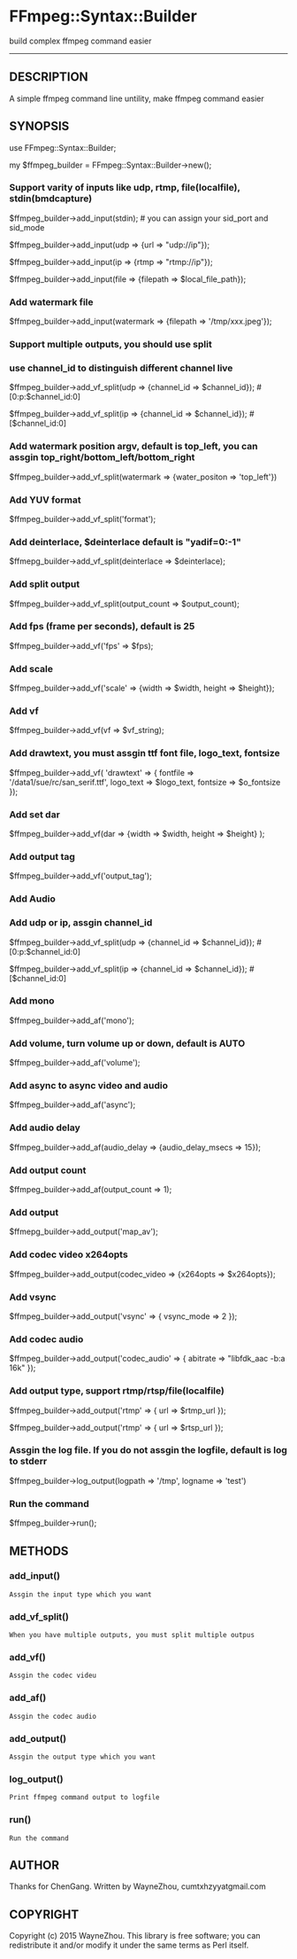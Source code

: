 # FFmpeg::Syntax::Builder 

build complex ffmpeg command easier


-------------------

## DESCRIPTION

A simple ffmpeg command line untility, make ffmpeg command easier

## SYNOPSIS

  use FFmpeg::Syntax::Builder;
  
  my $ffmpeg_builder = FFmpeg::Syntax::Builder->new();

### Support varity of inputs like udp, rtmp, file(localfile), stdin(bmdcapture)

  $ffmpeg_builder->add_input(stdin); # you can assign your sid_port and sid_mode

  $ffmpeg_builder->add_input(udp   => {url  => "udp://ip"});

  $ffmpeg_builder->add_input(ip    => {rtmp => "rtmp://ip"});

  $ffmpeg_builder->add_input(file  => {filepath => $local_file_path});

### Add watermark file
  
  $ffmpeg_builder->add_input(watermark  => {filepath => '/tmp/xxx.jpeg'});

### Support multiple outputs, you should use split 

### use channel_id to distinguish different channel live

  $ffmpeg_builder->add_vf_split(udp => {channel_id => $channel_id}); # [0:p:$channel_id:0]

  $ffmpeg_builder->add_vf_split(ip  => {channel_id => $channel_id}); # [$channel_id:0]

### Add watermark position argv, default is top_left, you can assgin top_right/bottom_left/bottom_right

  $ffmpeg_builder->add_vf_split(watermark => {water_positon => 'top_left'})

### Add YUV format

  $ffmpeg_builder->add_vf_split('format');

### Add deinterlace, $deinterlace default is "yadif=0:-1"

  $ffmepg_builder->add_vf_split(deinterlace => $deinterlace);

### Add split output 

  $ffmpeg_builder->add_vf_split(output_count => $output_count);

### Add fps (frame per seconds), default is 25

  $ffmpeg_builder->add_vf('fps' => $fps);

### Add scale 

  $ffmpeg_builder->add_vf('scale' => {width => $width, height => $height});

### Add vf 

  $ffmpeg_builder->add_vf(vf => $vf_string);

### Add drawtext, you must assgin ttf font file, logo_text, fontsize 

  $ffmpeg_builder->add_vf( 'drawtext' => {
								fontfile  => '/data1/sue/rc/san_serif.ttf',
				  				logo_text => $logo_text,
				  				fontsize  => $o_fontsize });

### Add set dar

  $ffmpeg_builder->add_vf(dar => {width => $width, height => $height} );
  
### Add output tag

  $ffmpeg_builder->add_vf('output_tag');

### Add Audio

### Add udp or ip, assgin channel_id

  $ffmpeg_builder->add_vf_split(udp => {channel_id => $channel_id}); # [0:p:$channel_id:0]

  $ffmpeg_builder->add_vf_split(ip  => {channel_id => $channel_id}); # [$channel_id:0]

### Add mono

  $ffmpeg_builder->add_af('mono');

### Add volume, turn volume up or down, default is AUTO

  $ffmpeg_builder->add_af('volume');

### Add async to async video and audio

  $ffmpeg_builder->add_af('async');

### Add audio delay 

  $ffmpeg_builder->add_af(audio_delay => {audio_delay_msecs => 15});

### Add output count

  $ffmpeg_builder->add_af(output_count => 1);

### Add output

  $ffmepg_builder->add_output('map_av');
  
### Add codec video x264opts

  $ffmpeg_builder->add_output(codec_video => {x264opts => $x264opts});

### Add vsync 

  $ffmpeg_builder->add_output('vsync' => { vsync_mode => 2 });

### Add codec audio 

  $ffmpeg_builder->add_output('codec_audio' => { abitrate => "libfdk_aac -b:a 16k" });

### Add output type, support rtmp/rtsp/file(localfile)

  $ffmpeg_builder->add_output('rtmp' => { url => $rtmp_url });

  $ffmpeg_builder->add_output('rtmp' => { url => $rtsp_url });

### Assgin the log file. If you do not assgin the logfile, default is log to stderr

  $ffmpeg_builder->log_output(logpath => '/tmp', logname => 'test')

### Run the command

  $ffmpeg_builder->run();

## METHODS

### add_input()

	Assgin the input type which you want

### add_vf_split()

	When you have multiple outputs, you must split multiple outpus

### add_vf()

	Assgin the codec videu

### add_af()

	Assgin the codec audio

### add_output()

	Assgin the output type which you want
### log_output()

	Print ffmpeg command output to logfile 

### run()

	Run the command

## AUTHOR

Thanks for ChenGang. Written by WayneZhou, cumtxhzyyatgmail.com

## COPYRIGHT

Copyright (c) 2015 WayneZhou. This library is free software; you can redistribute it and/or modify it under the same terms as Perl itself.

